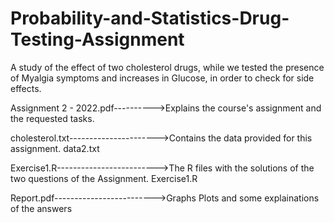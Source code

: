 # Probability-and-Statistics-Drug-Testing-Assignment
A study of the effect of two cholesterol drugs, while we tested the presence of Myalgia symptoms and increases in Glucose, in order to check for side effects.


Αssignment 2 - 2022.pdf---------->Explains the course's assignment and the requested tasks.

cholesterol.txt---------------------->Contains the data provided for this assignment.
data2.txt 

Exercise1.R------------------------->The R files with the solutions of the two questions of the Assignment.
Exercise1.R

Report.pdf------------------------->Graphs Plots and some explainations of the answers
